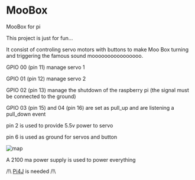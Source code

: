 MooBox
======

MooBox for pi

This project is just for fun...

It consist of controling servo motors with buttons to make Moo Box turning and triggering the famous 
sound moooooooooooooooo.

GPIO 00 (pin 11) manage servo 1

GPIO 01 (pin 12) manage servo 2

GPIO 02 (pin 13) manage the shutdown of the raspberry pi (the signal must be connected to the ground)

GPIO 03 (pin 15) and 04 (pin 16) are set as pull_up and are listening a pull_down event

pin 2 is used to provide 5.5v power to servo

pin 6 is used as ground for servos and button


![map](http://jserviceswordpress.wordpress-hebergement.fr//wp-content/uploads/sites/2841/2014/04/pins_thumb.png "map")

A 2100 ma power supply is used to power everything


/!\ [Pi4J](http://pi4j.com/) is needed /!\

